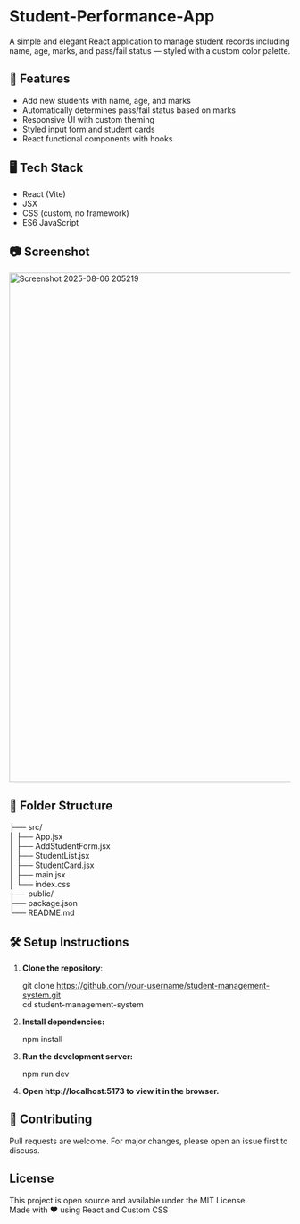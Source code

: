 # Student-Performance-App

A simple and elegant React application to manage student records including name, age, marks, and pass/fail status — styled with a custom color palette.  

## 🚀 Features

- Add new students with name, age, and marks
- Automatically determines pass/fail status based on marks
- Responsive UI with custom theming
- Styled input form and student cards
- React functional components with hooks

## 🖥️ Tech Stack

- React (Vite)
- JSX
- CSS (custom, no framework)
- ES6 JavaScript

## 📷 Screenshot
<img width="1474" height="910" alt="Screenshot 2025-08-06 205219" src="https://github.com/user-attachments/assets/5175924f-a205-41e1-b82f-a575d1122644" />

## 📁 Folder Structure

├── src/ <br />
│ ├── App.jsx <br />
│ ├── AddStudentForm.jsx <br />
│ ├── StudentList.jsx<br />
│ ├── StudentCard.jsx<br />
│ ├── main.jsx<br />
│ └── index.css<br />
├── public/<br />
├── package.json<br />
└── README.md<br />

## 🛠️ Setup Instructions

1. **Clone the repository**:
   
   git clone https://github.com/your-username/student-management-system.git<br />
   cd student-management-system

2. **Install dependencies:**
   
    npm install
   
3. **Run the development server:**

    npm run dev

4. **Open http://localhost:5173 to view it in the browser.**

## 🙌 Contributing
 Pull requests are welcome. For major changes, please open an issue first to discuss.

 ## License
 This project is open source and available under the MIT License.<br />
 Made with ❤️ using React and Custom CSS
